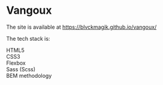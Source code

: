 # Vangoux
The site is available at https://blvckmagik.github.io/vangoux/

The tech stack is:

HTML5<br>
CSS3<br>
Flexbox<br>
Sass (Scss)<br>
BEM methodology
